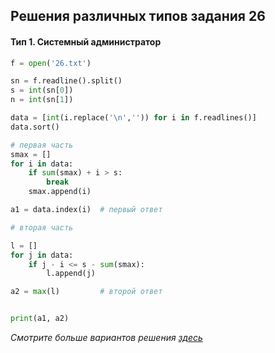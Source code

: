 ## Решения различных типов задания 26

#### Тип 1. Системный администратор
```python
f = open('26.txt')

sn = f.readline().split()
s = int(sn[0])
n = int(sn[1])

data = [int(i.replace('\n','')) for i in f.readlines()]
data.sort()

# первая часть
smax = []
for i in data:
	if sum(smax) + i > s:
		break
	smax.append(i)

a1 = data.index(i)	# первый ответ

# вторая часть

l = []
for j in data:
	if j - i <= s - sum(smax):
		l.append(j)

a2 = max(l)			# второй ответ


print(a1, a2)
```

*Смотрите больше вариантов решения [здесь](/26/sdamgia/Системный%20администратор%20и%20архив/27423.md)*
